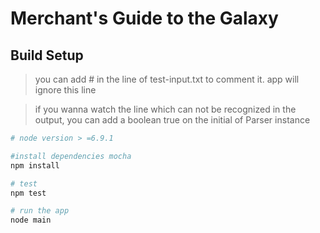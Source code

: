 #  Merchant's Guide to the Galaxy




## Build Setup

> you can add # in the line of test-input.txt to comment it. app will ignore this line

> if you wanna watch the line which can not be recognized in the output, you can add a boolean true on the initial of Parser instance

``` bash
# node version > =6.9.1

#install dependencies mocha
npm install

# test 
npm test

# run the app
node main



